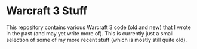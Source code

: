 # Warcraft 3 Stuff

This repository contains various Warcraft 3 code (old and new) that I wrote in
the past (and may yet write more of). This is currently just a small selection
of some of my more recent stuff (which is mostly still quite old).
